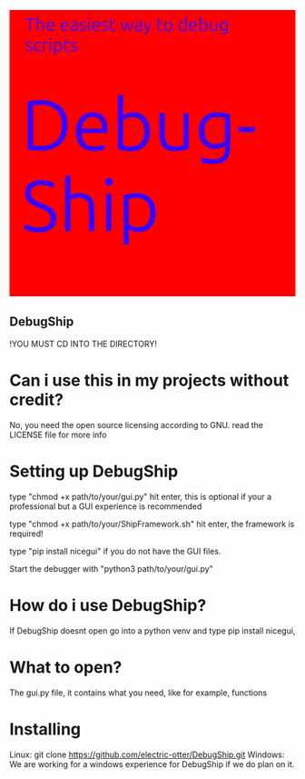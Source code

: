 ![Logo](https://raw.githubusercontent.com/electric-otter/Images/refs/heads/main/debugship.png)
## DebugShip
!YOU MUST CD INTO THE DIRECTORY!
# Can i use this in my projects without credit?
No, you need the open source licensing according to GNU. read the LICENSE file for more info
# Setting up DebugShip
type "chmod +x path/to/your/gui.py" hit enter, this is optional if your a professional but a GUI experience is recommended

type "chmod +x path/to/your/ShipFramework.sh" hit enter, the framework is required!

type "pip install nicegui" if you do not have the GUI files.

Start the debugger with "python3 path/to/your/gui.py"

# How do i use DebugShip?
If DebugShip doesnt open go into a python venv and type pip install nicegui,
# What to open?
The gui.py file, it contains what you need, like for example, functions
# Installing
Linux: git clone https://github.com/electric-otter/DebugShip.git
Windows: We are working for a windows experience for DebugShip if we do plan on it.
